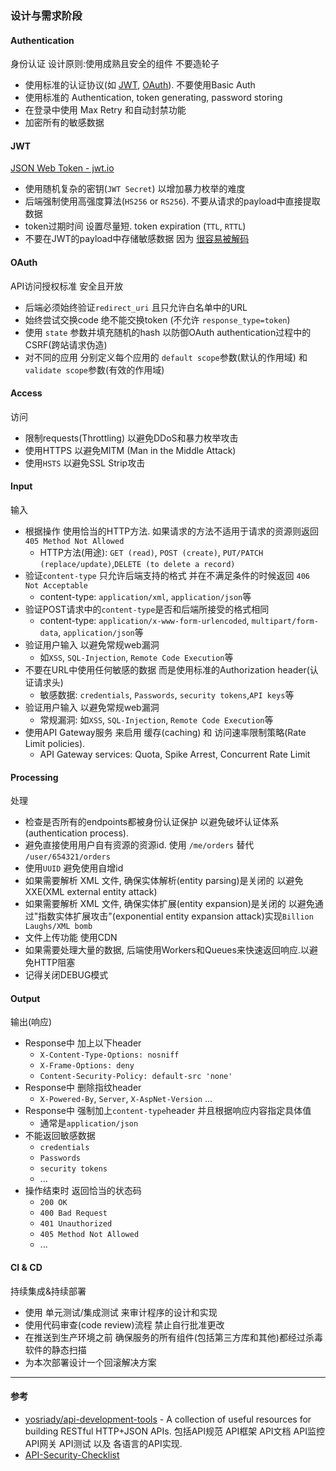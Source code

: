 ### 设计与需求阶段

#### Authentication

身份认证 设计原则:使用成熟且安全的组件 不要造轮子

* 使用标准的认证协议(如 [JWT](https://jwt.io/), [OAuth](https://oauth.net/)). 不要使用Basic Auth
* 使用标准的 Authentication, token generating, password storing
* 在登录中使用 Max Retry 和自动封禁功能
* 加密所有的敏感数据

#### JWT

[JSON Web Token - jwt.io](https://jwt.io/introduction/)

* 使用随机复杂的密钥(`JWT Secret`) 以增加暴力枚举的难度
* 后端强制使用高强度算法(`HS256` or `RS256`). 不要从请求的payload中直接提取数据
* token过期时间 设置尽量短.  token expiration (`TTL`, `RTTL`)
* 不要在JWT的payload中存储敏感数据 因为 [很容易被解码](https://jwt.io/#debugger-io)

#### OAuth

API访问授权标准 安全且开放

* 后端必须始终验证`redirect_uri` 且只允许白名单中的URL
* 始终尝试交换code 绝不能交换token (不允许 `response_type=token`)
* 使用 `state` 参数并填充随机的hash 以防御OAuth authentication过程中的CSRF(跨站请求伪造)
* 对不同的应用 分别定义每个应用的 `default scope`参数(默认的作用域) 和 `validate scope`参数(有效的作用域)

#### Access

访问

* 限制requests(Throttling) 以避免DDoS和暴力枚举攻击
* 使用HTTPS 以避免MITM (Man in the Middle Attack)
* 使用`HSTS` 以避免SSL Strip攻击


#### Input

输入

* 根据操作 使用恰当的HTTP方法. 如果请求的方法不适用于请求的资源则返回 `405 Method Not Allowed`
  * HTTP方法(用途): `GET (read)`, `POST (create)`, `PUT/PATCH (replace/update)`,`DELETE (to delete a record)` 
* 验证`content-type` 只允许后端支持的格式 并在不满足条件的时候返回 `406 Not Acceptable`
  * content-type: `application/xml`, `application/json`等
* 验证POST请求中的`content-type`是否和后端所接受的格式相同
  * content-type: `application/x-www-form-urlencoded`, `multipart/form-data`, `application/json`等
* 验证用户输入 以避免常规web漏洞
  * 如`XSS`, `SQL-Injection`, `Remote Code Execution`等
* 不要在URL中使用任何敏感的数据 而是使用标准的Authorization header(认证请求头)
  * 敏感数据: `credentials`, `Passwords`, `security tokens`,`API keys`等 
* 验证用户输入 以避免常规web漏洞
  * 常规漏洞: 如`XSS`, `SQL-Injection`, `Remote Code Execution`等
* 使用API Gateway服务 来启用 缓存(caching) 和 访问速率限制策略(Rate Limit policies). 
  * API Gateway services: Quota, Spike Arrest, Concurrent Rate Limit

#### Processing

处理

* 检查是否所有的endpoints都被身份认证保护 以避免破坏认证体系(authentication process).
* 避免直接使用用户自有资源的资源id. 使用 `/me/orders` 替代 `/user/654321/orders`
* 使用`UUID` 避免使用自增id
* 如果需要解析 XML 文件, 确保实体解析(entity parsing)是关闭的 以避免XXE(XML external entity attack)
* 如果需要解析 XML 文件, 确保实体扩展(entity expansion)是关闭的 以避免通过"指数实体扩展攻击"(exponential entity expansion attack)实现`Billion Laughs/XML bomb`
* 文件上传功能 使用CDN
* 如果需要处理大量的数据, 后端使用Workers和Queues来快速返回响应.以避免HTTP阻塞
* 记得关闭DEBUG模式

#### Output

输出(响应)

* Response中 加上以下header
  * `X-Content-Type-Options: nosniff` 
  * `X-Frame-Options: deny`
  * `Content-Security-Policy: default-src 'none'`
* Response中 删除指纹header
  * `X-Powered-By`, `Server`, `X-AspNet-Version` ...
* Response中 强制加上`content-type`header 并且根据响应内容指定具体值
  * 通常是`application/json`
* 不能返回敏感数据
  * `credentials`
  * `Passwords`
  * `security tokens`
  * ...
* 操作结束时 返回恰当的状态码
  * `200 OK`
  * `400 Bad Request`
  * `401 Unauthorized`
  * `405 Method Not Allowed`
  * ...


#### CI & CD

持续集成&持续部署

* 使用 单元测试/集成测试 来审计程序的设计和实现
* 使用代码审查(code review)流程 禁止自行批准更改
* 在推送到生产环境之前 确保服务的所有组件(包括第三方库和其他)都经过杀毒软件的静态扫描
* 为本次部署设计一个回滚解决方案

---

#### 参考

* [yosriady/api-development-tools](https://github.com/yosriady/api-development-tools) - A collection of useful resources for building RESTful HTTP+JSON APIs. 包括API规范 API框架 API文档 API监控 API网关 API测试 以及 各语言的API实现.
* [API-Security-Checklist](https://github.com/shieldfy/API-Security-Checklist/blob/master/README.md)
